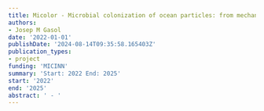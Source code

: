 ```yaml
---
title: Micolor - Microbial colonization of ocean particles: from mechanistic understanding to global patterns
authors:
- Josep M Gasol
date: '2022-01-01'
publishDate: '2024-08-14T09:35:58.165403Z'
publication_types:
- project
funding: 'MICINN'
summary: 'Start: 2022 End: 2025'
start: '2022'
end: '2025'
abstract: ' - '
---
```

